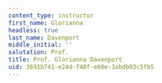 ```yaml
---
content_type: instructor
first_name: Glorianna
headless: true
last_name: Davenport
middle_initial: ''
salutation: Prof.
title: Prof. Glorianna Davenport
uid: 3691b741-e24d-f40f-e60e-3abdb03c5fb5
---
```

